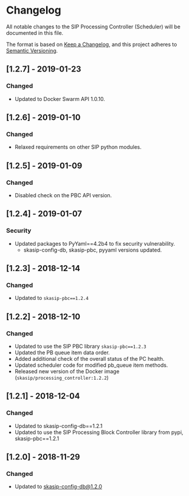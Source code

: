 # Changelog

All notable changes to the SIP Processing Controller (Scheduler) 
will be documented in this file.

The format is based on 
[Keep a Changelog](https://keepachangelog.com/en/1.0.0/),
and this project adheres to
 [Semantic Versioning](https://semver.org/spec/v2.0.0.html).

## [1.2.7] - 2019-01-23
### Changed
- Updated to Docker Swarm API 1.0.10.

## [1.2.6] - 2019-01-10
### Changed
- Relaxed requirements on other SIP python modules.

## [1.2.5] - 2019-01-09
### Changed
- Disabled check on the PBC API version.

## [1.2.4] - 2019-01-07
### Security
- Updated packages to PyYaml==4.2b4 to fix security vulnerability.
  - skasip-config-db, skasip-pbc, pyyaml versions updated.

## [1.2.3] - 2018-12-14

### Changed
- Updated to `skasip-pbc==1.2.4`

## [1.2.2] - 2018-12-10

### Changed
- Updated to use the SIP PBC library `skasip-pbc==1.2.3`
- Updated the PB queue item data order.
- Added additional check of the overall status of the PC health.
- Updated scheduler code for modified pb_queue item methods. 
- Released new version of the Docker image 
  (`skasip/processing_controller:1.2.2`) 

## [1.2.1] - 2018-12-04

### Changed
- Updated to skasip-config-db==1.2.1
- Updated to use the SIP Processing Block Controller library from pypi,
  skasip-pbc==1.2.1

## [1.2.0] - 2018-11-29

### Changed
- Updated to skasip-config-db@1.2.0
